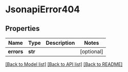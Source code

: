 # JsonapiError404



## Properties
Name | Type | Description | Notes
------------ | ------------- | ------------- | -------------
**errors** | **str** |  | [optional] 

[[Back to Model list]](../README.md#documentation-for-models) [[Back to API list]](../README.md#documentation-for-api-endpoints) [[Back to README]](../README.md)


